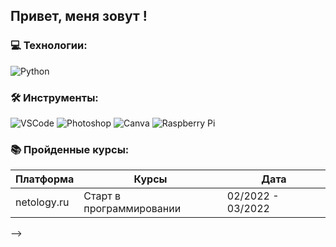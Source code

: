 
<!-- -->
## Привет, меня зовут <!-- Имя -->!
<!--
### 📝 Обо мне:

<!--история -->
<!--
- 🖥️ Изучаю веб-разработку на курсах Яндекс Практикум!
- 📚 Обязательно вернусь в Школу 21 и попаду на основное обучение.
- 🌟 Хочу освоить новую профессию и найти работу.
- 📧 Как связаться со мной: filimonovalexey@gmail.com
-->
<!--
### 🔗 Социальные сети:

[![LinkedIn](https://image.flaticon.com/icons/png/512/174/174857.png)](https://www.linkedin.com/in/filimonov-alexey)
[![Telegram](https://image.flaticon.com/icons/png/512/2111/2111646.png)](https://t.me/filimonovalexey)
[![YouTube](https://image.flaticon.com/icons/png/512/1384/1384060.png)](https://www.youtube.com/c/filimonovalexey)
[![VK](https://image.flaticon.com/icons/png/512/145/145813.png)](https://vk.com/filimonovalexey)
-->
### 💻 Технологии:
![Python](https://img.shields.io/badge/-HTML5-000000?style=flat&logo=html5)
<!--
![HTML](https://img.shields.io/badge/-HTML5-000000?style=flat&logo=html5)
![CSS](https://img.shields.io/badge/-CSS3-000000?style=flat&logo=css3)
![JavaScript](https://img.shields.io/badge/-JavaScript-000000?style=flat&logo=javascript)
![React](https://img.shields.io/badge/-React-000000?style=flat&logo=react)
![Node.js](https://img.shields.io/badge/-Node.js-000000?style=flat&logo=node.js)
![Express](https://img.shields.io/badge/-Express-000000?style=flat&logo=express)
![MongoDB](https://img.shields.io/badge/-MongoDB-000000?style=flat&logo=mongodb)
![C](https://img.shields.io/badge/-C-000000?style=flat&logo=c)
-->

### 🛠 Инструменты:

![VSCode](https://img.shields.io/badge/-VSCode-000000?style=flat&logo=visual-studio-code)
![Photoshop](https://img.shields.io/badge/-Photoshop-000000?style=flat&logo=adobe-photoshop)
![Canva](https://img.shields.io/badge/-Canva-000000?style=flat&logo=canva)
![Raspberry Pi](https://img.shields.io/badge/-Raspberry%20Pi-000000?style=flat&logo=raspberry-pi)

### 📚 Пройденные курсы:

| Платформа       | Курсы                                                  | Дата             |
| --------------- | ------------------------------------------------------ | ---------------- |
| netology.ru     | Старт в программировании                               | 02/2022 - 03/2022 |

-->
